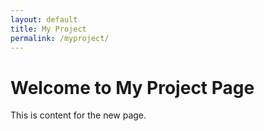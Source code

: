 ```yaml
---
layout: default
title: My Project
permalink: /myproject/
---
```


# Welcome to My Project Page
This is content for the new page.

